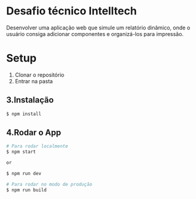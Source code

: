 # Desafio técnico Intelltech

Desenvolver uma aplicação web que simule um relatório dinâmico, onde o 
usuário consiga adicionar componentes e organizá-los para impressão.

# Setup

1. Clonar o repositório
2. Entrar na pasta

## 3.Instalação

```bash
$ npm install
```

## 4.Rodar o App

```bash
# Para rodar localmente
$ npm start

or 

$ npm run dev

# Para rodar no modo de produção
$ npm run build
```
